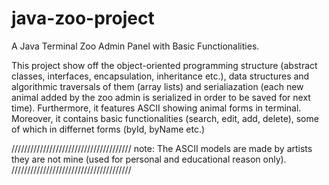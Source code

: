 # java-zoo-project
A Java Terminal Zoo Admin Panel with Basic Functionalities.

This project show off the object-oriented programming structure (abstract classes, interfaces, encapsulation, inheritance etc.), data structures and algorithmic traversals of them (array lists) and serialiazation (each new animal added by the zoo admin is serialized in order to be saved for next time). Furthermore, it features ASCII showing animal forms in terminal. Moreover, it contains basic functionalities (search, edit, add, delete), some of which in differnet forms (byId, byName etc.)


//////////////////////////////////////
note: The ASCII models are made by artists they are not mine (used for personal and educational reason only).
//////////////////////////////////////
